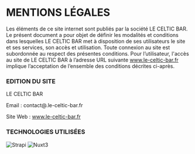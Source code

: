 # MENTIONS LÉGALES

Les éléments de ce site internet sont publiés par la société LE CELTIC BAR. Le présent document a pour objet de définir les modalités et conditions dans lesquelles LE CELTIC BAR met à disposition de ses utilisateurs le site et ses services, son accès et utilisation. Toute connexion au site est subordonnée au respect des présentes conditions. Pour l’utilisateur, l'accès au site de LE CELTIC BAR à l’adresse URL suivante www.le-celtic-bar.fr implique l’acceptation de l’ensemble des conditions décrites ci-après.

### EDITION DU SITE

LE CELTIC BAR

Email : contact@.le-celtic-bar.fr

Site Web : www.le-celtic-bar.fr

### TECHNOLOGIES UTILISÉES

![Strapi](/images/Strapi.svg)
![Nuxt3](/images/Nuxt3.svg)
